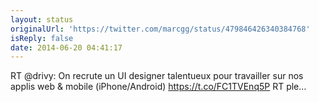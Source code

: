 ```yaml
---
layout: status
originalUrl: 'https://twitter.com/marcgg/status/479846426340384768'
isReply: false
date: 2014-06-20 04:41:17
---
```


RT @drivy: On recrute un UI designer talentueux pour travailler sur nos applis web &amp; mobile (iPhone/Android) https://t.co/FC1TVEnq5P RT ple…
